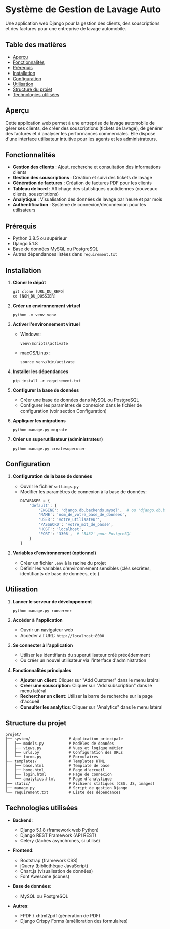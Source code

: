 # Système de Gestion de Lavage Auto

Une application web Django pour la gestion des clients, des souscriptions et des factures pour une entreprise de lavage automobile.

## Table des matières

- [Aperçu](#aperçu)
- [Fonctionnalités](#fonctionnalités)
- [Prérequis](#prérequis)
- [Installation](#installation)
- [Configuration](#configuration)
- [Utilisation](#utilisation)
- [Structure du projet](#structure-du-projet)
- [Technologies utilisées](#technologies-utilisées)

## Aperçu

Cette application web permet à une entreprise de lavage automobile de gérer ses clients, de créer des souscriptions (tickets de lavage), de générer des factures et d'analyser les performances commerciales. Elle dispose d'une interface utilisateur intuitive pour les agents et les administrateurs.

## Fonctionnalités

- **Gestion des clients** : Ajout, recherche et consultation des informations clients
- **Gestion des souscriptions** : Création et suivi des tickets de lavage
- **Génération de factures** : Création de factures PDF pour les clients
- **Tableau de bord** : Affichage des statistiques quotidiennes (nouveaux clients, souscriptions)
- **Analytique** : Visualisation des données de lavage par heure et par mois
- **Authentification** : Système de connexion/déconnexion pour les utilisateurs

## Prérequis

- Python 3.8.5 ou supérieur
- Django 5.1.8
- Base de données MySQL ou PostgreSQL
- Autres dépendances listées dans `requirement.txt`

## Installation

1. **Cloner le dépôt**
   ```
   git clone [URL_DU_REPO]
   cd [NOM_DU_DOSSIER]
   ```

2. **Créer un environnement virtuel**
   ```
   python -m venv venv
   ```

3. **Activer l'environnement virtuel**
   - Windows:
     ```
     venv\Scripts\activate
     ```
   - macOS/Linux:
     ```
     source venv/bin/activate
     ```

4. **Installer les dépendances**
   ```
   pip install -r requirement.txt
   ```

5. **Configurer la base de données**
   - Créer une base de données dans MySQL ou PostgreSQL
   - Configurer les paramètres de connexion dans le fichier de configuration (voir section Configuration)

6. **Appliquer les migrations**
   ```
   python manage.py migrate
   ```

7. **Créer un superutilisateur (administrateur)**
   ```
   python manage.py createsuperuser
   ```

## Configuration

1. **Configuration de la base de données**
   - Ouvrir le fichier `settings.py`
   - Modifier les paramètres de connexion à la base de données:
     ```python
     DATABASES = {
         'default': {
             'ENGINE': 'django.db.backends.mysql',  # ou 'django.db.backends.postgresql'
             'NAME': 'nom_de_votre_base_de_donnees',
             'USER': 'votre_utilisateur',
             'PASSWORD': 'votre_mot_de_passe',
             'HOST': 'localhost',
             'PORT': '3306',  # '5432' pour PostgreSQL
         }
     }
     ```

2. **Variables d'environnement (optionnel)**
   - Créer un fichier `.env` à la racine du projet
   - Définir les variables d'environnement sensibles (clés secrètes, identifiants de base de données, etc.)

## Utilisation

1. **Lancer le serveur de développement**
   ```
   python manage.py runserver
   ```

2. **Accéder à l'application**
   - Ouvrir un navigateur web
   - Accéder à l'URL: `http://localhost:8000`

3. **Se connecter à l'application**
   - Utiliser les identifiants du superutilisateur créé précédemment
   - Ou créer un nouvel utilisateur via l'interface d'administration

4. **Fonctionnalités principales**
   - **Ajouter un client**: Cliquer sur "Add Customer" dans le menu latéral
   - **Créer une souscription**: Cliquer sur "Add subscription" dans le menu latéral
   - **Rechercher un client**: Utiliser la barre de recherche sur la page d'accueil
   - **Consulter les analytics**: Cliquer sur "Analytics" dans le menu latéral

## Structure du projet

```
projet/
├── system/                 # Application principale
│   ├── models.py           # Modèles de données
│   ├── views.py            # Vues et logique métier
│   ├── urls.py             # Configuration des URLs
│   └── forms.py            # Formulaires
├── templates/              # Templates HTML
│   ├── base.html           # Template de base
│   ├── home.html           # Page d'accueil
│   ├── login.html          # Page de connexion
│   └── analytics.html      # Page d'analytique
├── static/                 # Fichiers statiques (CSS, JS, images)
├── manage.py               # Script de gestion Django
└── requirement.txt         # Liste des dépendances
```

## Technologies utilisées

- **Backend**:
  - Django 5.1.8 (framework web Python)
  - Django REST Framework (API REST)
  - Celery (tâches asynchrones, si utilisé)

- **Frontend**:
  - Bootstrap (framework CSS)
  - jQuery (bibliothèque JavaScript)
  - Chart.js (visualisation de données)
  - Font Awesome (icônes)

- **Base de données**:
  - MySQL ou PostgreSQL

- **Autres**:
  - FPDF / xhtml2pdf (génération de PDF)
  - Django Crispy Forms (amélioration des formulaires)